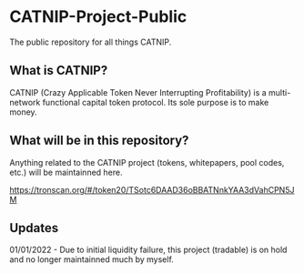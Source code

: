 # CATNIP-Project-Public
The public repository for all things CATNIP.

## What is CATNIP?
CATNIP (Crazy Applicable Token Never Interrupting Profitability) is a multi-network functional capital token protocol. Its sole purpose is to make money.

## What will be in this repository?
Anything related to the CATNIP project (tokens, whitepapers, pool codes, etc.) will be maintainned here.

https://tronscan.org/#/token20/TSotc6DAAD36oBBATNnkYAA3dVahCPN5JM

## Updates
01/01/2022 - Due to initial liquidity failure, this project (tradable) is on hold and no longer maintainned much by myself.
